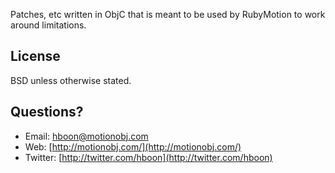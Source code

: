 Patches, etc written in ObjC that is meant to be used by RubyMotion to work around limitations.

License
---
BSD unless otherwise stated.


Questions?
---
* Email: [hboon@motionobj.com](mailto:hboon@motionobj.com)
* Web: [http://motionobj.com/](http://motionobj.com/)
* Twitter: [http://twitter.com/hboon](http://twitter.com/hboon)
